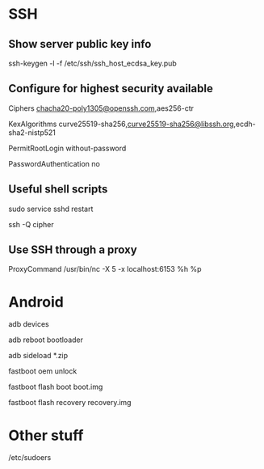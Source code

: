 # SSH
## Show server public key info
ssh-keygen -l -f /etc/ssh/ssh_host_ecdsa_key.pub

## Configure for highest security available
Ciphers chacha20-poly1305@openssh.com,aes256-ctr

KexAlgorithms curve25519-sha256,curve25519-sha256@libssh.org,ecdh-sha2-nistp521

PermitRootLogin without-password

PasswordAuthentication no

## Useful shell scripts
sudo service sshd restart

ssh -Q cipher

## Use SSH through a proxy
ProxyCommand /usr/bin/nc -X 5 -x localhost:6153 %h %p

# Android
  adb devices

  adb reboot bootloader

  adb sideload *.zip


  fastboot oem unlock

  fastboot flash boot boot.img
  
  fastboot flash recovery recovery.img

# Other stuff
/etc/sudoers